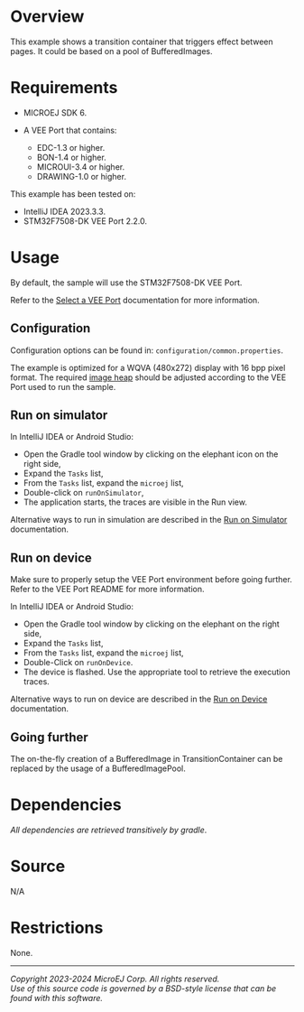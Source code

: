 # Overview

This example shows a transition container that triggers effect between pages.
It could be based on a pool of BufferedImages.

# Requirements

- MICROEJ SDK 6.
- A VEE Port that contains:

    - EDC-1.3 or higher.
    - BON-1.4 or higher.
    - MICROUI-3.4 or higher.
    - DRAWING-1.0 or higher.

This example has been tested on:

- IntelliJ IDEA 2023.3.3.
- STM32F7508-DK VEE Port 2.2.0.

# Usage

By default, the sample will use the STM32F7508-DK VEE Port.

Refer to the [Select a VEE Port](https://docs.microej.com/en/latest/SDK6UserGuide/selectVeePort.html) documentation for more information.

## Configuration

Configuration options can be found in: `configuration/common.properties`.

The example is optimized for a WQVA (480x272) display with 16 bpp pixel format.
The required [image heap](https://docs.microej.com/en/latest/ApplicationDeveloperGuide/UI/MicroUI/images.html#images-heap) should be adjusted according to the VEE Port used to run the sample.

## Run on simulator

In IntelliJ IDEA or Android Studio:

- Open the Gradle tool window by clicking on the elephant icon on the right side,
- Expand the `Tasks` list,
- From the `Tasks` list, expand the `microej` list,
- Double-click on `runOnSimulator`,
- The application starts, the traces are visible in the Run view.

Alternative ways to run in simulation are described in the [Run on Simulator](https://docs.microej.com/en/latest/SDK6UserGuide/runOnSimulator.html) documentation.

## Run on device

Make sure to properly setup the VEE Port environment before going further.
Refer to the VEE Port README for more information.

In IntelliJ IDEA or Android Studio:

- Open the Gradle tool window by clicking on the elephant on the right side,
- Expand the `Tasks` list,
- From the `Tasks` list, expand the `microej` list,
- Double-Click on `runOnDevice`.
- The device is flashed. Use the appropriate tool to retrieve the execution traces.

Alternative ways to run on device are described in the [Run on Device](https://docs.microej.com/en/latest/SDK6UserGuide/runOnDevice.html) documentation.

## Going further

The on-the-fly creation of a BufferedImage in TransitionContainer can be replaced by the usage of a BufferedImagePool.

# Dependencies

_All dependencies are retrieved transitively by gradle_.

# Source

N/A

# Restrictions

None.

---  
_Copyright 2023-2024 MicroEJ Corp. All rights reserved._  
_Use of this source code is governed by a BSD-style license that can be found with this software._  

